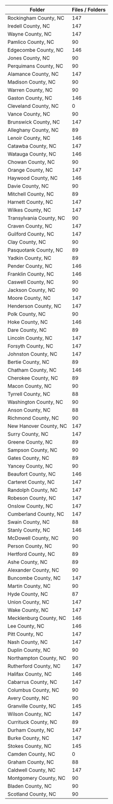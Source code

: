 | Folder                  |   Files / Folders |
|-------------------------|-------------------|
| Rockingham County, NC   |               147 |
| Iredell County, NC      |               147 |
| Wayne County, NC        |               147 |
| Pamlico County, NC      |                90 |
| Edgecombe County, NC    |               146 |
| Jones County, NC        |                90 |
| Perquimans County, NC   |                90 |
| Alamance County, NC     |               147 |
| Madison County, NC      |                90 |
| Warren County, NC       |                90 |
| Gaston County, NC       |               146 |
| Cleveland County, NC    |                 0 |
| Vance County, NC        |                90 |
| Brunswick County, NC    |               147 |
| Alleghany County, NC    |                89 |
| Lenoir County, NC       |               146 |
| Catawba County, NC      |               147 |
| Watauga County, NC      |               146 |
| Chowan County, NC       |                90 |
| Orange County, NC       |               147 |
| Haywood County, NC      |               146 |
| Davie County, NC        |                90 |
| Mitchell County, NC     |                89 |
| Harnett County, NC      |               147 |
| Wilkes County, NC       |               147 |
| Transylvania County, NC |                90 |
| Craven County, NC       |               147 |
| Guilford County, NC     |               147 |
| Clay County, NC         |                90 |
| Pasquotank County, NC   |                89 |
| Yadkin County, NC       |                89 |
| Pender County, NC       |               146 |
| Franklin County, NC     |               146 |
| Caswell County, NC      |                90 |
| Jackson County, NC      |                90 |
| Moore County, NC        |               147 |
| Henderson County, NC    |               147 |
| Polk County, NC         |                90 |
| Hoke County, NC         |               146 |
| Dare County, NC         |                89 |
| Lincoln County, NC      |               147 |
| Forsyth County, NC      |               147 |
| Johnston County, NC     |               147 |
| Bertie County, NC       |                89 |
| Chatham County, NC      |               146 |
| Cherokee County, NC     |                89 |
| Macon County, NC        |                90 |
| Tyrrell County, NC      |                88 |
| Washington County, NC   |                90 |
| Anson County, NC        |                88 |
| Richmond County, NC     |                90 |
| New Hanover County, NC  |               147 |
| Surry County, NC        |               147 |
| Greene County, NC       |                89 |
| Sampson County, NC      |                90 |
| Gates County, NC        |                89 |
| Yancey County, NC       |                90 |
| Beaufort County, NC     |               146 |
| Carteret County, NC     |               147 |
| Randolph County, NC     |               147 |
| Robeson County, NC      |               147 |
| Onslow County, NC       |               147 |
| Cumberland County, NC   |               147 |
| Swain County, NC        |                88 |
| Stanly County, NC       |               146 |
| McDowell County, NC     |                90 |
| Person County, NC       |                90 |
| Hertford County, NC     |                89 |
| Ashe County, NC         |                89 |
| Alexander County, NC    |                90 |
| Buncombe County, NC     |               147 |
| Martin County, NC       |                90 |
| Hyde County, NC         |                87 |
| Union County, NC        |               147 |
| Wake County, NC         |               147 |
| Mecklenburg County, NC  |               146 |
| Lee County, NC          |               146 |
| Pitt County, NC         |               147 |
| Nash County, NC         |               147 |
| Duplin County, NC       |                90 |
| Northampton County, NC  |                90 |
| Rutherford County, NC   |               147 |
| Halifax County, NC      |               146 |
| Cabarrus County, NC     |               147 |
| Columbus County, NC     |                90 |
| Avery County, NC        |                90 |
| Granville County, NC    |               145 |
| Wilson County, NC       |               147 |
| Currituck County, NC    |                89 |
| Durham County, NC       |               147 |
| Burke County, NC        |               147 |
| Stokes County, NC       |               145 |
| Camden County, NC       |                 0 |
| Graham County, NC       |                88 |
| Caldwell County, NC     |               147 |
| Montgomery County, NC   |                90 |
| Bladen County, NC       |                90 |
| Scotland County, NC     |                90 |